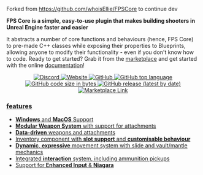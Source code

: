 Forked from https://github.com/whoisEllie/FPSCore to continue dev

**FPS Core is a simple, easy-to-use plugin that makes building shooters in Unreal Engine faster and easier**

It abstracts a number of core functions and behaviours (hence, FPS Core) to pre-made C++ classes while exposing their properties to Blueprints, allowing anyone to modify their functionality - even if you don't know how to code. Ready to get started? Grab it from the [marketplace](https://www.unrealengine.com/marketplace/en-US/product/fps-core) and get started with the online [documentation](https://emmadocs.dev)!

<div align="center">
  <a href="https://discord.gg/MzxdZd2WqR" target="_blank" title="Discord">
  <img alt="Discord" src="https://img.shields.io/discord/1010210608030961804">
  <a href="https://emmadocs.dev" target="_blank" title="Website">
  <img alt="Website" src="https://img.shields.io/website?label=documentation&url=https%3A%2F%2Femmadocs.dev">
  <a href="" target="_blank" title="">
  <img alt="GitHub" src="https://img.shields.io/github/license/whoisEllie/FPSCore">
  <img alt="GitHub top language" src="https://img.shields.io/github/languages/top/whoisEllie/FPSCore">
  <img alt="GitHub code size in bytes" src="https://img.shields.io/github/languages/code-size/whoisEllie/FPSCore">
  <img alt="GitHub release (latest by date)" src="https://img.shields.io/github/v/release/whoisEllie/FPSCore">
  <a href="https://www.unrealengine.com/marketplace/en-US/product/fps-core" target="_blank" title="Marketplace Link">
  <img alt="Marketplace Link" src="https://img.shields.io/badge/download-marketplace-blue">
</div>


### features
- **Windows** and **MacOS** Support
- **Modular Weapon System** with support for attachments
- **Data-driven** weapons and attachments
- Inventory component with **slot support** and **customisable behaviour**
- **Dynamic**, **expressive** movement system with slide and vault/mantle mechanics
- Integrated **interaction** system, including ammunition pickups
- Support for **Enhanced Input** & **Niagara**


